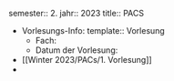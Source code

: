 semester:: 2.
jahr:: 2023
title:: PACS

- Vorlesungs-Info:
  template:: Vorlesung
	- Fach:
	- Datum der Vorlesung:
- [[Winter 2023/PACs/1. Vorlesung]]
-